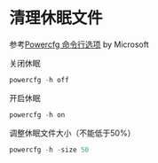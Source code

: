 # 清理休眠文件

参考[Powercfg 命令行选项](https://learn.microsoft.com/zh-cn/windows-hardware/design/device-experiences/powercfg-command-line-options#option_hibernate) by Microsoft

关闭休眠
```powershell
powercfg -h off
```

开启休眠
```powershell
powercfg -h on
```

调整休眠文件大小（不能低于50%）
```powershell
powercfg -h -size 50
```
